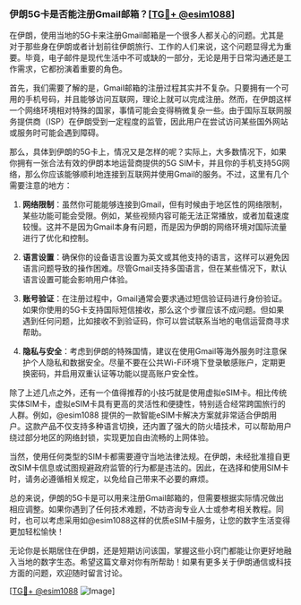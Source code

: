 ### 伊朗5G卡是否能注册Gmail邮箱？[[TG💪+ @esim1088](https://t.me/s/esim1088)]

在伊朗，使用当地的5G卡来注册Gmail邮箱是一个很多人都关心的问题。尤其是对于那些身在伊朗或者计划前往伊朗旅行、工作的人们来说，这个问题显得尤为重要。毕竟，电子邮件是现代生活中不可或缺的一部分，无论是用于日常沟通还是工作需求，它都扮演着重要的角色。

首先，我们需要了解的是，Gmail邮箱的注册过程其实并不复杂。只要拥有一个可用的手机号码，并且能够访问互联网，理论上就可以完成注册。然而，在伊朗这样一个网络环境相对特殊的国家，事情可能会变得稍微复杂一些。由于国际互联网服务提供商（ISP）在伊朗受到一定程度的监管，因此用户在尝试访问某些国外网站或服务时可能会遇到障碍。

那么，具体到伊朗的5G卡上，情况又是怎样的呢？实际上，大多数情况下，如果你拥有一张合法有效的伊朗本地运营商提供的5G SIM卡，并且你的手机支持5G网络，那么你应该能够顺利地连接到互联网并使用Gmail的服务。不过，这里有几个需要注意的地方：

1. **网络限制**：虽然你可能能够连接到Gmail，但有时候由于地区性的网络限制，某些功能可能会受限。例如，某些视频内容可能无法正常播放，或者加载速度较慢。这并不是因为Gmail本身有问题，而是因为伊朗的网络环境对国际流量进行了优化和控制。

2. **语言设置**：确保你的设备语言设置为英文或其他支持的语言，这样可以避免因语言问题导致的操作困难。尽管Gmail支持多国语言，但在某些情况下，默认语言设置可能会影响用户体验。

3. **账号验证**：在注册过程中，Gmail通常会要求通过短信验证码进行身份验证。如果你使用的5G卡支持国际短信接收，那么这个步骤应该不成问题。但如果遇到任何问题，比如接收不到验证码，你可以尝试联系当地的电信运营商寻求帮助。

4. **隐私与安全**：考虑到伊朗的特殊国情，建议在使用Gmail等海外服务时注意保护个人隐私和数据安全。尽量不要在公共Wi-Fi环境下登录敏感账户，定期更换密码，并启用双重认证等功能以提高账户安全性。

除了上述几点之外，还有一个值得推荐的小技巧就是使用虚拟eSIM卡。相比传统实体SIM卡，虚拟eSIM卡具有更高的灵活性和便捷性，特别适合经常跨国旅行的人群。例如，@esim1088 提供的一款智能eSIM卡解决方案就非常适合伊朗用户。这款产品不仅支持多种语言切换，还内置了强大的防火墙技术，可以帮助用户绕过部分地区的网络封锁，实现更加自由流畅的上网体验。

当然，使用任何类型的SIM卡都需要遵守当地法律法规。在伊朗，未经批准擅自更改SIM卡信息或试图规避政府监管的行为都是违法的。因此，在选择和使用SIM卡时，请务必遵循相关规定，以免给自己带来不必要的麻烦。

总的来说，伊朗的5G卡是可以用来注册Gmail邮箱的，但需要根据实际情况做出相应调整。如果你遇到了任何技术难题，不妨咨询专业人士或参考相关教程。同时，也可以考虑采用如@esim1088这样的优质eSIM卡服务，让您的数字生活变得更加轻松愉快！

无论你是长期居住在伊朗，还是短期访问该国，掌握这些小窍门都能让你更好地融入当地的数字生态。希望这篇文章对你有所帮助！如果有更多关于伊朗通信或科技方面的问题，欢迎随时留言讨论。

[[TG💪+ @esim1088](https://t.me/s/esim1088) ![Image](https://i.postimg.cc/4NQfJmqS/Snipaste-2025-05-13-00-14-12.png)]